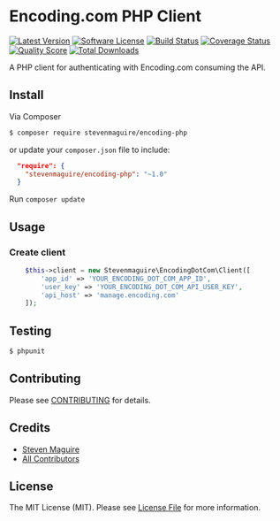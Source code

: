 # Encoding.com PHP Client

[![Latest Version](https://img.shields.io/github/release/stevenmaguire/encoding-php.svg?style=flat-square)](https://github.com/stevenmaguire/encoding-php/releases)
[![Software License](https://img.shields.io/badge/license-MIT-brightgreen.svg?style=flat-square)](LICENSE.md)
[![Build Status](https://img.shields.io/travis/stevenmaguire/encoding-php/master.svg?style=flat-square&1)](https://travis-ci.org/stevenmaguire/encoding-php)
[![Coverage Status](https://img.shields.io/scrutinizer/coverage/g/stevenmaguire/encoding-php.svg?style=flat-square)](https://scrutinizer-ci.com/g/stevenmaguire/encoding-php/code-structure)
[![Quality Score](https://img.shields.io/scrutinizer/g/stevenmaguire/encoding-php.svg?style=flat-square)](https://scrutinizer-ci.com/g/stevenmaguire/encoding-php)
[![Total Downloads](https://img.shields.io/packagist/dt/stevenmaguire/encoding-php.svg?style=flat-square)](https://packagist.org/packages/stevenmaguire/encoding-php)

A PHP client for authenticating with Encoding.com consuming the API.

## Install

Via Composer

``` bash
$ composer require stevenmaguire/encoding-php
```
or update your `composer.json` file to include:

```json
  "require": {
    "stevenmaguire/encoding-php": "~1.0"
  }
```
Run `composer update`

## Usage

### Create client

```php
    $this->client = new Stevenmaguire\EncodingDotCom\Client([
        'app_id' => 'YOUR_ENCODING_DOT_COM_APP_ID',
        'user_key' => 'YOUR_ENCODING_DOT_COM_API_USER_KEY',
        'api_host' => 'manage.encoding.com'
    ]);
```

## Testing

``` bash
$ phpunit
```

## Contributing

Please see [CONTRIBUTING](CONTRIBUTING.md) for details.

## Credits

- [Steven Maguire](https://github.com/stevenmaguire)
- [All Contributors](https://github.com/stevenmaguire/encoding-php/contributors)

## License

The MIT License (MIT). Please see [License File](LICENSE.md) for more information.
